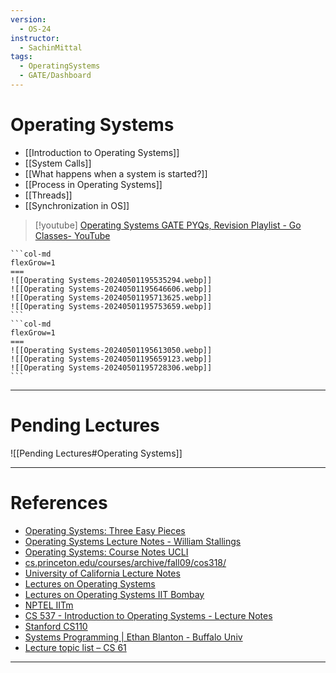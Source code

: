 ```yaml
---
version:
  - OS-24
instructor:
  - SachinMittal
tags:
  - OperatingSystems
  - GATE/Dashboard
---
```

# Operating Systems

- [[Introduction to Operating Systems]]
- [[System Calls]]
- [[What happens when a system is started?]]
- [[Process in Operating Systems]]
- [[Threads]]
- [[Synchronization in OS]]


> [!youtube] 
> [Operating Systems GATE PYQs, Revision Playlist - Go Classes- YouTube](https://www.youtube.com/playlist?list=PLIPZ2_p3RNHixlIaarIXGPy-eggJQMxd_)

````col
```col-md
flexGrow=1
===
![[Operating Systems-20240501195535294.webp]]
![[Operating Systems-20240501195646606.webp]]
![[Operating Systems-20240501195713625.webp]]
![[Operating Systems-20240501195753659.webp]]
```
```col-md
flexGrow=1
===
![[Operating Systems-20240501195613050.webp]]
![[Operating Systems-20240501195659123.webp]]
![[Operating Systems-20240501195728306.webp]]
```
````
---
# Pending Lectures

![[Pending Lectures#Operating Systems]]

---
# References

- [Operating Systems: Three Easy Pieces](https://pages.cs.wisc.edu/~remzi/OSTEP/)
- [Operating Systems Lecture Notes - William Stallings](http://williamstallings.com/Extras/OS-Notes/notes.html)
- [Operating Systems: Course Notes UCLI](https://www.cs.uic.edu/~jbell/CourseNotes/OperatingSystems/index.html)
- [cs.princeton.edu/courses/archive/fall09/cos318/](https://www.cs.princeton.edu/courses/archive/fall09/cos318/)
- [University of California Lecture Notes](https://ics.uci.edu/~ics143/lectures.html)
- [Lectures on Operating Systems](https://www.cse.iitb.ac.in/~mythili/os/)
- [Lectures on Operating Systems IIT Bombay](https://www.cse.iitb.ac.in/~mythili/os/)
- [NPTEL IITm](https://nptel.ac.in/courses/106108101)
- [CS 537 - Introduction to Operating Systems - Lecture Notes](https://pages.cs.wisc.edu/~bart/537/lecturenotes/titlepage.html)
- [Stanford CS110](https://web.stanford.edu/class/archive/cs/cs110/cs110.1204/static/lectures/)
- [Systems Programming | Ethan Blanton - Buffalo Univ](https://cse.buffalo.edu/~eblanton/course/cse220-2022-2f/materials/)
- [Lecture topic list – CS 61](https://cs61.seas.harvard.edu/site/2024/LectureMaterial/#gsc.tab=0)

---
